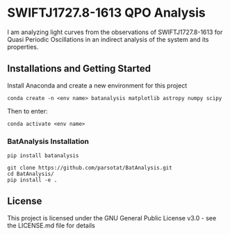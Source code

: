# SWIFTJ1727.8-1613 QPO Analysis

I am analyzing light curves from the observations of SWIFTJ1727.8-1613 for Quasi Periodic Oscillations in an indirect analysis of the system and its properties.

## Installations and Getting Started

Install Anaconda and create a new environment for this project

```
conda create -n <env name> batanalysis matplotlib astropy numpy scipy
```

Then to enter:

```
conda activate <env name>
```

### BatAnalysis Installation

```
pip install batanalysis
```

```
git clone https://github.com/parsotat/BatAnalysis.git
cd BatAnalysis/
pip install -e .
```


## License

This project is licensed under the GNU General Public License v3.0 - see the LICENSE.md file for details